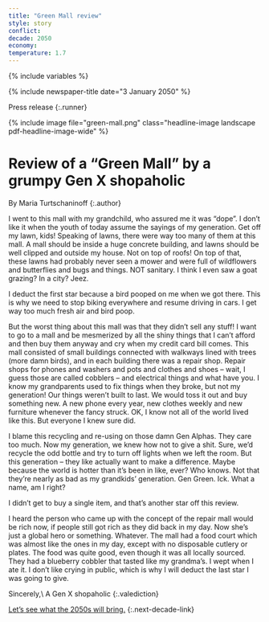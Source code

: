 ```yaml
---
title: "Green Mall review"
style: story
conflict: 
decade: 2050
economy: 
temperature: 1.7
---
```


{% include variables %}

{% include newspaper-title date="3 January 2050" %}

Press release
{:.runner}

{% include image file="green-mall.png" class="headline-image landscape pdf-headline-image-wide" %}

# Review of a “Green Mall” by a grumpy Gen X shopaholic

By Maria Turtschaninoff
{:.author}

I went to this mall with my grandchild, who assured me it was “dope”. I don’t like it when the youth of today assume the sayings of my generation. Get off my lawn, kids! Speaking of lawns, there were way too many of them at this mall. A mall should be inside a huge concrete building, and lawns should be well clipped and outside my house. Not on top of roofs! On top of that, these lawns had probably never seen a mower and were full of wildflowers and butterflies and bugs and things. NOT sanitary. I think I even saw a goat grazing? In a city? Jeez.

I deduct the first star because a bird pooped on me when we got there. This is why we need to stop biking everywhere and resume driving in cars. I get way too much fresh air and bird poop.

But the worst thing about this mall was that they didn’t sell any stuff! I want to go to a mall and be mesmerized by all the shiny things that I can’t afford and then buy them anyway and cry when my credit card bill comes. This mall consisted of small buildings connected with walkways lined with trees (more damn birds), and in each building there was a repair shop. Repair shops for phones and washers and pots and clothes and shoes – wait, I guess those are called cobblers – and electrical things and what have you. I know my grandparents used to fix things when they broke, but not my generation! Our things weren’t built to last. We would toss it out and buy something new. A new phone every year, new clothes weekly and new furniture whenever the fancy struck. OK, I know not all of the world lived like this. But everyone I knew sure did.

I blame this recycling and re-using on those damn Gen Alphas. They care too much. Now my generation, we knew how not to give a shit. Sure, we’d recycle the odd bottle and try to turn off lights when we left the room. But this generation – they like actually want to make a difference. Maybe because the world is hotter than it’s been in like, ever? Who knows. Not that they’re nearly as bad as my grandkids’ generation. Gen Green. Ick. What a name, am I right?

I didn’t get to buy a single item, and that’s another star off this review.

I heard the person who came up with the concept of the repair mall would be rich now, if people still got rich as they did back in my day. Now she’s just a global hero or something. Whatever. The mall had a food court which was almost like the ones in my day, except with no disposable cutlery or plates. The food was quite good, even though it was all locally sourced. They had a blueberry cobbler that tasted like my grandma’s. I wept when I ate it. I don’t like crying in public, which is why I will deduct the last star I was going to give.

Sincerely,\\
A Gen X shopaholic
{:.valediction}

[Let’s see what the 2050s will bring.](chapter_who-looks-after-the-wild.html)
{:.next-decade-link}
